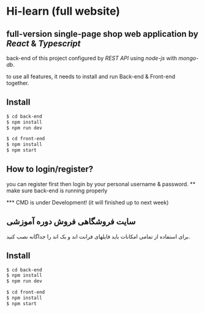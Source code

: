 # Hi-learn (full website)

## full-version single-page shop web application by *React* & *Typescript*

back-end of this project configured by *REST API* using *node-js* with *mongo-db*. 


to use all features, it needs to install and run Back-end & Front-end together.


## Install

```bash
$ cd back-end
$ npm install
$ npm run dev
```

```bash
$ cd front-end
$ npm install
$ npm start
```


## How to login/register?

you can register first then login by your personal username & password.
** make sure back-end is running properly


*** CMD is under Development! (it will finished up to next week)




## سایت فروشگاهی فروش دوره آموزشی


برای استفاده از تمامی امکانات باید فایلهای فرانت اند و بک اند را جداگانه نصب کنید.

## Install

```bash
$ cd back-end
$ npm install
$ npm run dev
```

```bash
$ cd front-end
$ npm install
$ npm start
```
